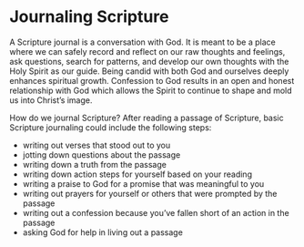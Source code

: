 # Journaling Scripture

A Scripture journal is a conversation with God.
It is meant to be a place where we can safely record and reflect
on our raw thoughts and feelings, ask questions, search for patterns,
and develop our own thoughts with the Holy Spirit as our guide.
Being candid with both God and ourselves deeply enhances spiritual growth.
Confession to God results in an open and honest relationship with God
which allows the Spirit to continue to shape and mold us into Christ’s image.

How do we journal Scripture?
After reading a passage of Scripture,
basic Scripture journaling could include the following steps:

- writing out verses that stood out to you
- jotting down questions about the passage
- writing down a truth from the passage
- writing down action steps for yourself based on your reading
- writing a praise to God for a promise that was meaningful to you
- writing out prayers for yourself or others that were prompted by the passage
- writing out a confession because you’ve fallen short of an action in the passage
- asking God for help in living out a passage
